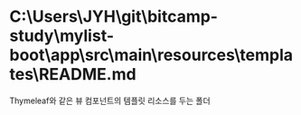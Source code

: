 # C:\Users\JYH\git\bitcamp-study\mylist-boot\app\src\main\resources\templates\README.md

Thymeleaf와 같은 뷰 컴포넌트의 템플릿 리소스를 두는 폴더
